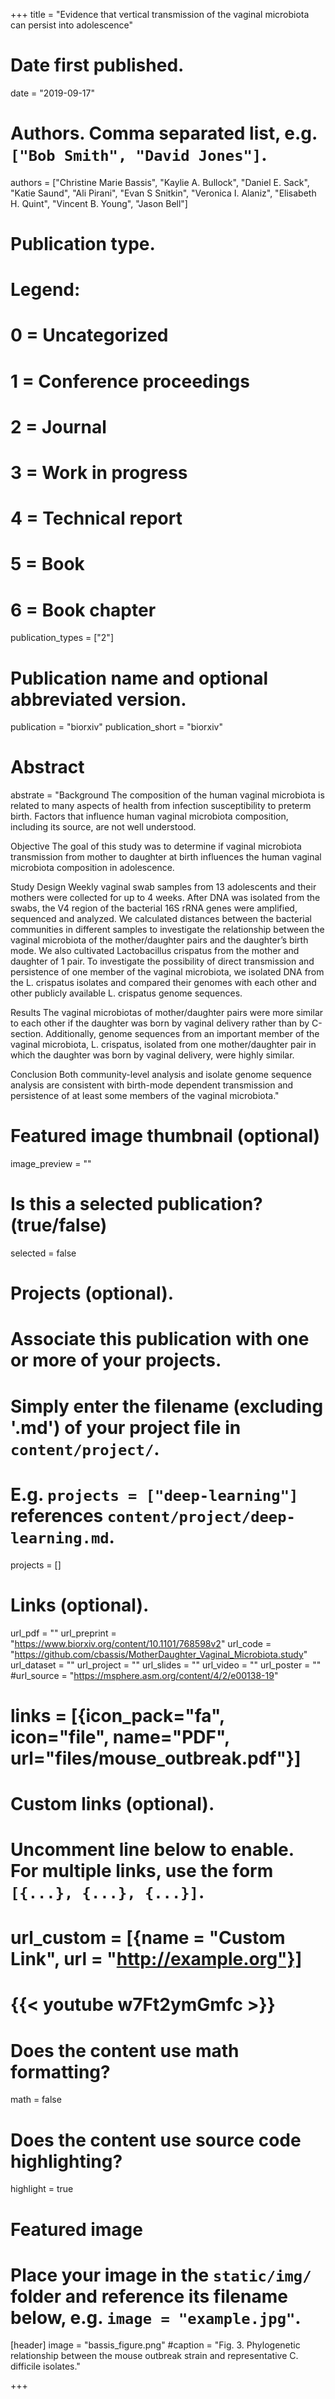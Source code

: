 +++
title = "Evidence that vertical transmission of the vaginal microbiota can persist into adolescence"

# Date first published.
date = "2019-09-17"

# Authors. Comma separated list, e.g. `["Bob Smith", "David Jones"]`.
authors = ["Christine Marie Bassis", "Kaylie A. Bullock", "Daniel E. Sack", "Katie Saund", "Ali Pirani", "Evan S Snitkin", "Veronica I. Alaniz", "Elisabeth H. Quint", "Vincent B. Young", "Jason Bell"]
# Publication type.
# Legend:
# 0 = Uncategorized
# 1 = Conference proceedings
# 2 = Journal
# 3 = Work in progress
# 4 = Technical report
# 5 = Book
# 6 = Book chapter
publication_types = ["2"]

# Publication name and optional abbreviated version.
publication = "biorxiv"
publication_short = "biorxiv"

# Abstract
abstrate = "Background The composition of the human vaginal microbiota is related to many aspects of health from infection susceptibility to preterm birth. Factors that influence human vaginal microbiota composition, including its source, are not well understood.

Objective The goal of this study was to determine if vaginal microbiota transmission from mother to daughter at birth influences the human vaginal microbiota composition in adolescence.

Study Design Weekly vaginal swab samples from 13 adolescents and their mothers were collected for up to 4 weeks. After DNA was isolated from the swabs, the V4 region of the bacterial 16S rRNA genes were amplified, sequenced and analyzed. We calculated distances between the bacterial communities in different samples to investigate the relationship between the vaginal microbiota of the mother/daughter pairs and the daughter’s birth mode. We also cultivated Lactobacillus crispatus from the mother and daughter of 1 pair. To investigate the possibility of direct transmission and persistence of one member of the vaginal microbiota, we isolated DNA from the L. crispatus isolates and compared their genomes with each other and other publicly available L. crispatus genome sequences.

Results The vaginal microbiotas of mother/daughter pairs were more similar to each other if the daughter was born by vaginal delivery rather than by C-section. Additionally, genome sequences from an important member of the vaginal microbiota, L. crispatus, isolated from one mother/daughter pair in which the daughter was born by vaginal delivery, were highly similar.

Conclusion Both community-level analysis and isolate genome sequence analysis are consistent with birth-mode dependent transmission and persistence of at least some members of the vaginal microbiota."
# Featured image thumbnail (optional)
image_preview = ""

# Is this a selected publication? (true/false)
selected = false

# Projects (optional).
#   Associate this publication with one or more of your projects.
#   Simply enter the filename (excluding '.md') of your project file in `content/project/`.
#   E.g. `projects = ["deep-learning"]` references `content/project/deep-learning.md`.
projects = []

# Links (optional).
url_pdf = ""
url_preprint = "https://www.biorxiv.org/content/10.1101/768598v2"
url_code = "https://github.com/cbassis/MotherDaughter_Vaginal_Microbiota.study"
url_dataset = ""
url_project = ""
url_slides = ""
url_video = ""
url_poster = ""
#url_source = "https://msphere.asm.org/content/4/2/e00138-19"
# links = [{icon_pack="fa", icon="file", name="PDF", url="files/mouse_outbreak.pdf"}]

# Custom links (optional).
#   Uncomment line below to enable. For multiple links, use the form `[{...}, {...}, {...}]`.
# url_custom = [{name = "Custom Link", url = "http://example.org"}]
# {{< youtube w7Ft2ymGmfc >}}

# Does the content use math formatting?
math = false

# Does the content use source code highlighting?
highlight = true

# Featured image
# Place your image in the `static/img/` folder and reference its filename below, e.g. `image = "example.jpg"`.
[header]
image = "bassis_figure.png"
#caption = "Fig. 3. Phylogenetic relationship between the mouse outbreak strain and representative C. difficile isolates."

+++
